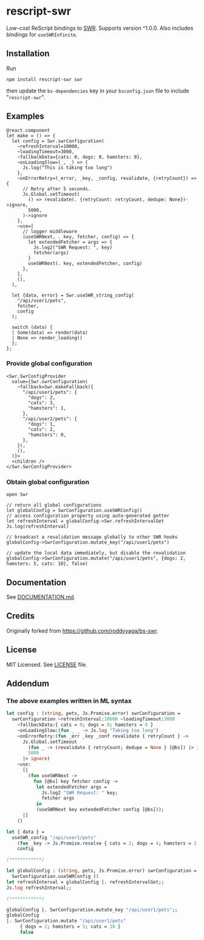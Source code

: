 # rescript-swr
Low-cost ReScript bindings to [SWR](https://github.com/vercel/swr).
Supports version ^1.0.0. Also includes bindings for `useSWRInfinite`.

## Installation
Run
```
npm install rescript-swr swr
```
then update the `bs-dependencies` key in your `bsconfig.json` file to include "`rescript-swr`".

## Examples
```rescript
@react.component
let make = () => {
  let config = Swr.swrConfiguration(
    ~refreshInterval=10000,
    ~loadingTimeout=3000,
    ~fallbackData={cats: 0, dogs: 0, hamsters: 0},
    ~onLoadingSlow=(_, _) => {
      Js.log("This is taking too long")
    },
    ~onErrorRetry=(_error, _key, _config, revalidate, {retryCount}) => {
      // Retry after 5 seconds.
      Js.Global.setTimeout(
        () => revalidate(. {retryCount: retryCount, dedupe: None})->ignore,
        5000,
      )->ignore
    },
    ~use=[
      // logger middleware
      (useSWRNext, . key, fetcher, config) => {
        let extendedFetcher = args => {
          Js.log2("SWR Request: ", key)
          fetcher(args)
        }
        useSWRNext(. key, extendedFetcher, config)
      },
    ],
    (),
  ),

  let {data, error} = Swr.useSWR_string_config(
    "/api/user1/pets",
    fetcher,
    config
  );

  switch (data) {
  | Some(data) => render(data)
  | None => render_loading()
  };
};
```
### Provide global configuration
```rescript
<Swr.SwrConfigProvider
  value={Swr.swrConfiguration(
    ~fallback=Swr.makeFallback({
      "/api/user1/pets": {
        "dogs": 2,
        "cats": 3,
        "hamsters": 1,
      },
      "/api/user2/pets": {
        "dogs": 1,
        "cats": 2,
        "hamsters": 0,
      },
    }),
    (),
  )}>
  <children />
</Swr.SwrConfigProvider>
```
### Obtain global configuration
```rescript
open Swr

// return all global configurations
let globalConfig = SwrConfiguration.useSWRConfig()
// access configuration property using auto-generated getter
let refreshInterval = globalConfig->Swr.refreshIntervalGet
Js.log(refreshInterval)

// broadcast a revalidation message globally to other SWR hooks
globalConfig->SwrConfiguration.mutate_key("/api/user1/pets")

// update the local data immediately, but disable the revalidation
globalConfig->SwrConfiguration.mutate("/api/user1/pets", {dogs: 2, hamsters: 5, cats: 10}, false)
```

## Documentation
See [DOCUMENTATION.md](https://github.com/arafatamim/rescript-swr/blob/main/DOCUMENTATION.md).

## Credits
Originally forked from https://github.com/roddyyaga/bs-swr.

## License
MIT Licensed. See [LICENSE](https://github.com/arafatamim/rescript-swr/blob/main/LICENSE) file.

## Addendum
### The above examples written in ML syntax
```ml
let config : (string, pets, Js.Promise.error) swrConfiguration =
  swrConfiguration ~refreshInterval:10000 ~loadingTimeout:3000
    ~fallbackData:{ cats = 0; dogs = 0; hamsters = 0 }
    ~onLoadingSlow:(fun _ _ -> Js.log "Taking too long")
    ~onErrorRetry:(fun _err _key _conf revalidate { retryCount } ->
      Js.Global.setTimeout
        (fun _ -> (revalidate { retryCount; dedupe = None } [@bs]) |> ignore)
        5000
      |> ignore)
    ~use:
      [|
        (fun useSWRNext ->
          fun [@bs] key fetcher config ->
           let extendedFetcher args =
             Js.log2 "SWR Request: " key;
             fetcher args
           in
           (useSWRNext key extendedFetcher config [@bs]));
      |]
    ()

let { data } =
  useSWR_config "/api/user1/pets"
    (fun _key -> Js.Promise.resolve { cats = 2; dogs = 4; hamsters = 2 })
    config

(************)

let globalConfig : (string, pets, Js.Promise.error) swrConfiguration =
  SwrConfiguration.useSWRConfig ()
let refreshInterval = globalConfig |. refreshIntervalGet;;
Js.log refreshInterval;;

(************)

globalConfig |. SwrConfiguration.mutate_key "/api/user1/pets";;
globalConfig
|. SwrConfiguration.mutate "/api/user1/pets"
     { dogs = 2; hamsters = 5; cats = 10 }
     false
```
